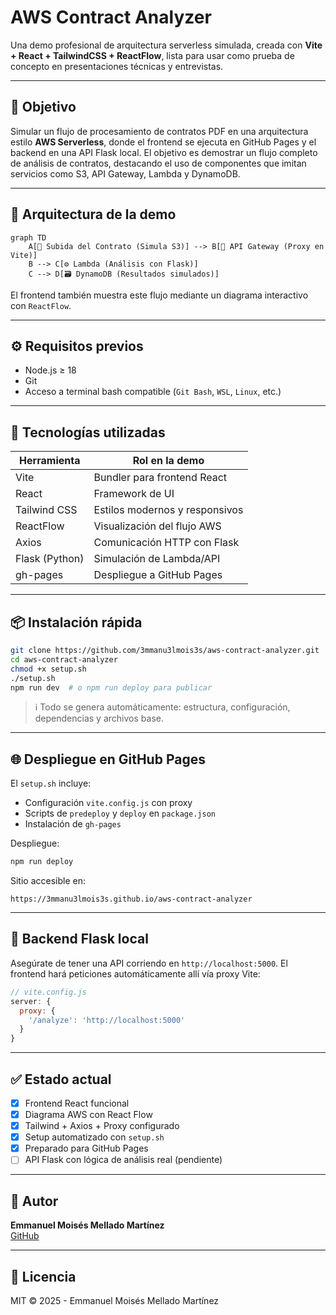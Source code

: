 # AWS Contract Analyzer

Una demo profesional de arquitectura serverless simulada, creada con **Vite + React + TailwindCSS + ReactFlow**, lista para usar como prueba de concepto en presentaciones técnicas y entrevistas.

---

## 🚀 Objetivo

Simular un flujo de procesamiento de contratos PDF en una arquitectura estilo **AWS Serverless**, donde el frontend se ejecuta en GitHub Pages y el backend en una API Flask local. El objetivo es demostrar un flujo completo de análisis de contratos, destacando el uso de componentes que imitan servicios como S3, API Gateway, Lambda y DynamoDB.

---

## 🧱 Arquitectura de la demo

```mermaid
graph TD
    A[📁 Subida del Contrato (Simula S3)] --> B[🧩 API Gateway (Proxy en Vite)]
    B --> C[⚙️ Lambda (Análisis con Flask)]
    C --> D[🗃️ DynamoDB (Resultados simulados)]
```

El frontend también muestra este flujo mediante un diagrama interactivo con `ReactFlow`.

---

## ⚙️ Requisitos previos

- Node.js ≥ 18
- Git
- Acceso a terminal bash compatible (`Git Bash`, `WSL`, `Linux`, etc.)

---

## 🧰 Tecnologías utilizadas

| Herramienta    | Rol en la demo                  |
| -------------- | ------------------------------- |
| Vite           | Bundler para frontend React     |
| React          | Framework de UI                 |
| Tailwind CSS   | Estilos modernos y responsivos  |
| ReactFlow      | Visualización del flujo AWS     |
| Axios          | Comunicación HTTP con Flask     |
| Flask (Python) | Simulación de Lambda/API        |
| gh-pages       | Despliegue a GitHub Pages       |

---

## 📦 Instalación rápida

```bash
git clone https://github.com/3mmanu3lmois3s/aws-contract-analyzer.git
cd aws-contract-analyzer
chmod +x setup.sh
./setup.sh
npm run dev  # o npm run deploy para publicar
```

> ℹ️ Todo se genera automáticamente: estructura, configuración, dependencias y archivos base.

---

## 🌐 Despliegue en GitHub Pages

El `setup.sh` incluye:
- Configuración `vite.config.js` con proxy
- Scripts de `predeploy` y `deploy` en `package.json`
- Instalación de `gh-pages`

Despliegue:
```bash
npm run deploy
```

Sitio accesible en:
```
https://3mmanu3lmois3s.github.io/aws-contract-analyzer
```

---

## 🔁 Backend Flask local

Asegúrate de tener una API corriendo en `http://localhost:5000`. El frontend hará peticiones automáticamente allí vía proxy Vite:

```js
// vite.config.js
server: {
  proxy: {
    '/analyze': 'http://localhost:5000'
  }
}
```

---

## ✅ Estado actual

- [x] Frontend React funcional
- [x] Diagrama AWS con React Flow
- [x] Tailwind + Axios + Proxy configurado
- [x] Setup automatizado con `setup.sh`
- [x] Preparado para GitHub Pages
- [ ] API Flask con lógica de análisis real (pendiente)

---

## 👤 Autor

**Emmanuel Moisés Mellado Martínez**  
[GitHub](https://github.com/3mmanu3lmois3s)

---

## 📄 Licencia

MIT © 2025 - Emmanuel Moisés Mellado Martínez

